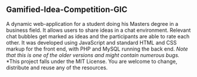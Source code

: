 ## Gamified-Idea-Competition-GIC
A dynamic web-application for a student doing his Masters degree in a business field. It allows users to share ideas in a chat environment. 
Relevant chat bubbles get marked as ideas and the participants are able to rate each other. 
It was developed using JavaScript and standard HTML and CSS markup for the front end, with PHP and MySQL running the back end. 
 *Note that this is one of the older versions and might contain numerous bugs.* 
*This project falls under the MIT License. You are welcome to change, distribute and reuse any of the resources.
